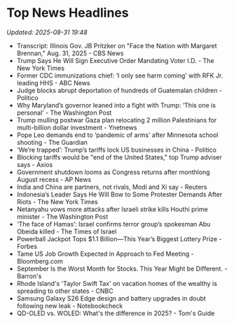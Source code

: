 # Top News Headlines

_Updated: 2025-08-31 19:48_

- Transcript: Illinois Gov. JB Pritzker on "Face the Nation with Margaret Brennan," Aug. 31, 2025 - CBS News
- Trump Says He Will Sign Executive Order Mandating Voter I.D. - The New York Times
- Former CDC immunizations chief: ‘I only see harm coming’ with RFK Jr. leading HHS - ABC News
- Judge blocks abrupt deportation of hundreds of Guatemalan children - Politico
- Why Maryland’s governor leaned into a fight with Trump: ‘This one is personal’ - The Washington Post
- Trump mulling postwar Gaza plan relocating 2 million Palestinians for multi-billion dollar investment - Ynetnews
- Pope Leo demands end to ‘pandemic of arms’ after Minnesota school shooting - The Guardian
- ‘We’re trapped’: Trump’s tariffs lock US businesses in China - Politico
- Blocking tariffs would be "end of the United States," top Trump adviser says - Axios
- Government shutdown looms as Congress returns after monthlong August recess - AP News
- India and China are partners, not rivals, Modi and Xi say - Reuters
- Indonesia’s Leader Says He Will Bow to Some Protester Demands After Riots - The New York Times
- Netanyahu vows more attacks after Israeli strike kills Houthi prime minister - The Washington Post
- ‘The face of Hamas’: Israel confirms terror group’s spokesman Abu Obeida killed - The Times of Israel
- Powerball Jackpot Tops $1.1 Billion—This Year’s Biggest Lottery Prize - Forbes
- Tame US Job Growth Expected in Approach to Fed Meeting - Bloomberg.com
- September Is the Worst Month for Stocks. This Year Might be Different. - Barron's
- Rhode Island's 'Taylor Swift Tax' on vacation homes of the wealthy is spreading to other states - CNBC
- Samsung Galaxy S26 Edge design and battery upgrades in doubt following new leak - Notebookcheck
- QD-OLED vs. WOLED: What's the difference in 2025? - Tom's Guide